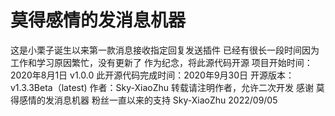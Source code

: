 # 莫得感情的发消息机器
这是小栗子诞生以来第一款消息接收指定回复发送插件
已经有很长一段时间因为工作和学习原因繁忙，没有更新了
作为纪念，将此源代码开源
项目开始时间：2020年8月1日 v1.0.0
此开源代码完成时间：2020年9月30日
开源版本：v1.3.3Beta（latest)
作者：Sky-XiaoZhu
转载请注明作者，允许二次开发
感谢 莫得感情的发消息机器 粉丝一直以来的支持
                                                                        Sky-XiaoZhu
                                                                        2022/09/05
